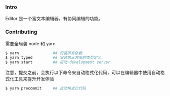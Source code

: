 ### Intro

Editor 是一个富文本编辑器，有协同编辑的功能。

### Contributing

需要全局装 node 和 yarn

```bash
$ yarn               ## 安装所有依赖
$ yarn typed         ## 安装第三方库的类型定义
$ yarn start         ## 启动 development server
```

注意，提交之前，会执行以下命令来自动格式化代码，可以在编辑器中使用自动格式化工具来提升开发体验

```bash
$ yarn precommit     ## 自动格式化代码
```
